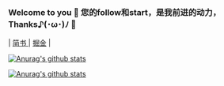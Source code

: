 
### Welcome to you 👏 您的follow和start，是我前进的动力，Thanks♪(･ω･)ﾉ 🤝

| [简书 ](https://www.jianshu.com/u/99edfde0ac63) | [掘金](https://juejin.cn/user/4037062427418439/posts) |   


 

[![Anurag's github stats](https://github-readme-stats.vercel.app/api?username=SunshineBrother)](https://github.com/anuraghazra/github-readme-stats)

 
<a href="https://github.com/anuraghazra/github-readme-stats">
  <img align="center" src="https://github-readme-stats.anuraghazra1.vercel.app/api?username=SunshineBrother&show_icons=true&include_all_commits=true&theme=material-palenight" alt="Anurag's github stats" />
</a>
 


